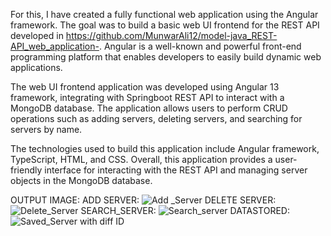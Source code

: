 For this, I have created a fully functional web application using the Angular framework. The goal was to build a basic web UI frontend for the REST API developed in https://github.com/MunwarAli12/model-java_REST-API_web_application-. Angular is a well-known and powerful front-end programming platform that enables developers to easily build dynamic web applications.

The web UI frontend application was developed using Angular 13 framework, integrating with Springboot REST API to interact with a MongoDB database. The application allows users to perform CRUD operations such as adding servers, deleting servers, and searching for servers by name.

The technologies used to build this application include Angular framework, TypeScript, HTML, and CSS. Overall, this application provides a user-friendly interface for interacting with the REST API and managing server objects in the MongoDB database.

OUTPUT IMAGE:
ADD SERVER:
![Add _Server](https://user-images.githubusercontent.com/126280146/228459705-4564a6d0-022a-49f3-aad3-6244855518d3.png)
DELETE SERVER:
![Delete_Server](https://user-images.githubusercontent.com/126280146/228459748-63a07dff-8e40-497d-9051-4e085fb22c07.png)
SEARCH_SERVER:
![Search_server](https://user-images.githubusercontent.com/126280146/228459797-e25c0000-a387-4713-8219-c10e26df5c63.png)
DATASTORED:
![Saved_Server with diff ID](https://user-images.githubusercontent.com/126280146/228459888-bff32e02-68cf-4fb4-a961-53d99cbfe6a5.png)
